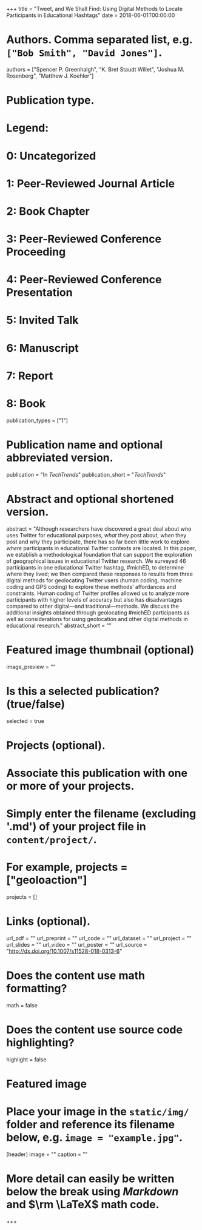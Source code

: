 +++
title = "Tweet, and We Shall Find: Using Digital Methods to Locate Participants in Educational Hashtags"
date = 2018-06-01T00:00:00

# Authors. Comma separated list, e.g. `["Bob Smith", "David Jones"]`.
authors = ["Spencer P. Greenhalgh", "K. Bret Staudt Willet", "Joshua M. Rosenberg", "Matthew J. Koehler"]

# Publication type.
# Legend:
#  0: Uncategorized
#  1: Peer-Reviewed Journal Article
#  2: Book Chapter
#  3: Peer-Reviewed Conference Proceeding
#  4: Peer-Reviewed Conference Presentation
#  5: Invited Talk
#  6: Manuscript
#  7: Report
#  8: Book
publication_types = ["1"]

# Publication name and optional abbreviated version.
publication = "In *TechTrends*"
publication_short = "*TechTrends*"

# Abstract and optional shortened version.
abstract = "Although researchers have discovered a great deal about *who* uses Twitter for educational purposes, *what* they post about, *when* they post and *why* they participate, there has so far been little work to explore *where* participants in educational Twitter contexts are located. In this paper, we establish a methodological foundation that can support the exploration of geographical issues in educational Twitter research. We surveyed 46 participants in one educational Twitter hashtag, #michED, to determine where they lived; we then compared these responses to results from three digital methods for geolocating Twitter users (human coding, machine coding and GPS coding) to explore these methods’ affordances and constraints. Human coding of Twitter profiles allowed us to analyze more participants with higher levels of accuracy but also has disadvantages compared to other digital—and traditional—methods. We discuss the additional insights obtained through geolocating #michED participants as well as considerations for using geolocation and other digital methods in educational research."
abstract_short = ""

# Featured image thumbnail (optional)
image_preview = ""

# Is this a selected publication? (true/false)
selected = true

# Projects (optional).
#   Associate this publication with one or more of your projects.
#   Simply enter the filename (excluding '.md') of your project file in `content/project/`. 
#   For example, projects = ["geoloaction"]
projects = []

# Links (optional).
url_pdf = ""
url_preprint = ""
url_code = ""
url_dataset = ""
url_project = ""
url_slides = ""
url_video = ""
url_poster = ""
url_source = "http://dx.doi.org/10.1007/s11528-018-0313-6"

# Does the content use math formatting?
math = false

# Does the content use source code highlighting?
highlight = false

# Featured image
# Place your image in the `static/img/` folder and reference its filename below, e.g. `image = "example.jpg"`.
[header]
image = ""
caption = ""

# More detail can easily be written below the break using *Markdown* and $\rm \LaTeX$ math code.

+++

